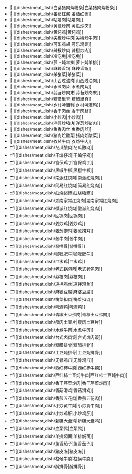 
- 📄 [[dishes/meat_dish/白菜猪肉炖粉条|白菜猪肉炖粉条]]
- 📄 [[dishes/meat_dish/番茄红酱|番茄红酱]]
- 📄 [[dishes/meat_dish/咕噜肉|咕噜肉]]
- 📄 [[dishes/meat_dish/黄瓜炒肉|黄瓜炒肉]]
- 📄 [[dishes/meat_dish/黄焖鸡|黄焖鸡]]
- 📄 [[dishes/meat_dish/尖椒炒牛肉|尖椒炒牛肉]]
- 📄 [[dishes/meat_dish/可乐鸡翅|可乐鸡翅]]
- 📄 [[dishes/meat_dish/辣椒炒肉|辣椒炒肉]]
- 📄 [[dishes/meat_dish/冷吃兔|冷吃兔]]
- 📄 [[dishes/meat_dish/萝卜炖羊排|萝卜炖羊排]]
- 📄 [[dishes/meat_dish/麻辣香锅|麻辣香锅]]
- 📄 [[dishes/meat_dish/杀猪菜|杀猪菜]]
- 📄 [[dishes/meat_dish/山西过油肉|山西过油肉]]
- 📄 [[dishes/meat_dish/水煮肉片|水煮肉片]]
- 📄 [[dishes/meat_dish/蒜苔炒肉末|蒜苔炒肉末]]
- 📄 [[dishes/meat_dish/糖醋里脊|糖醋里脊]]
- 📄 [[dishes/meat_dish/乡村啤酒鸭|乡村啤酒鸭]]
- 📄 [[dishes/meat_dish/香干肉丝|香干肉丝]]
- 📄 [[dishes/meat_dish/小炒肉|小炒肉]]
- 📄 [[dishes/meat_dish/洋葱炒猪肉|洋葱炒猪肉]]
- 📄 [[dishes/meat_dish/鱼香肉丝|鱼香肉丝]]
- 📄 [[dishes/meat_dish/猪肉烩酸菜|猪肉烩酸菜]]
- 📄 [[dishes/meat_dish/孜然牛肉|孜然牛肉]]
- 🗂️ [[dishes/meat_dish/冬瓜酿肉|冬瓜酿肉]]
- 🗂️ [[dishes/meat_dish/干煸仔鸡|干煸仔鸡]]
- 🗂️ [[dishes/meat_dish/宫保鸡丁|宫保鸡丁]]
- 🗂️ [[dishes/meat_dish/黑椒牛柳|黑椒牛柳]]
- 🗂️ [[dishes/meat_dish/南派红烧肉|南派红烧肉]]
- 🗂️ [[dishes/meat_dish/简易红烧肉|简易红烧肉]]
- 🗂️ [[dishes/meat_dish/红烧猪蹄|红烧猪蹄]]
- 🗂️ [[dishes/meat_dish/湖南家常红烧肉|湖南家常红烧肉]]
- 🗂️ [[dishes/meat_dish/徽派红烧肉|徽派红烧肉]]
- 🗂️ [[dishes/meat_dish/回锅肉|回锅肉]]
- 🗂️ [[dishes/meat_dish/姜炒鸡|姜炒鸡]]
- 🗂️ [[dishes/meat_dish/姜葱捞鸡|姜葱捞鸡]]
- 🗂️ [[dishes/meat_dish/酱牛肉|酱牛肉]]
- 🗂️ [[dishes/meat_dish/酱排骨|酱排骨]]
- 🗂️ [[dishes/meat_dish/咖喱肥牛|咖喱肥牛]]
- 🗂️ [[dishes/meat_dish/口水鸡|口水鸡]]
- 🗂️ [[dishes/meat_dish/老式锅包肉|老式锅包肉]]
- 🗂️ [[dishes/meat_dish/荔枝肉|荔枝肉]]
- 🗂️ [[dishes/meat_dish/凉拌鸡丝|凉拌鸡丝]]
- 🗂️ [[dishes/meat_dish/麻婆豆腐|麻婆豆腐]]
- 🗂️ [[dishes/meat_dish/梅菜扣肉|梅菜扣肉]]
- 🗂️ [[dishes/meat_dish/啤酒鸭|啤酒鸭]]
- 🗂️ [[dishes/meat_dish/青椒土豆炒肉|青椒土豆炒肉]]
- 🗂️ [[dishes/meat_dish/瘦肉土豆片|瘦肉土豆片]]
- 🗂️ [[dishes/meat_dish/水煮牛肉|水煮牛肉]]
- 🗂️ [[dishes/meat_dish/台式卤肉饭|台式卤肉饭]]
- 🗂️ [[dishes/meat_dish/糖醋排骨|糖醋排骨]]
- 🗂️ [[dishes/meat_dish/土豆炖排骨|土豆炖排骨]]
- 🗂️ [[dishes/meat_dish/无骨鸡爪|无骨鸡爪]]
- 🗂️ [[dishes/meat_dish/西红柿牛腩|西红柿牛腩]]
- 🗂️ [[dishes/meat_dish/西红柿土豆炖牛肉|西红柿土豆炖牛肉]]
- 🗂️ [[dishes/meat_dish/香干芹菜炒肉|香干芹菜炒肉]]
- 🗂️ [[dishes/meat_dish/香菇滑鸡|香菇滑鸡]]
- 🗂️ [[dishes/meat_dish/香煎五花肉|香煎五花肉]]
- 🗂️ [[dishes/meat_dish/小炒黄牛肉|小炒黄牛肉]]
- 🗂️ [[dishes/meat_dish/小炒鸡肝|小炒鸡肝]]
- 🗂️ [[dishes/meat_dish/新疆大盘鸡|新疆大盘鸡]]
- 🗂️ [[dishes/meat_dish/血浆鸭|血浆鸭]]
- 🗂️ [[dishes/meat_dish/羊排焖面|羊排焖面]]
- 🗂️ [[dishes/meat_dish/鱼香茄子|鱼香茄子]]
- 🗂️ [[dishes/meat_dish/猪皮冻|猪皮冻]]
- 🗂️ [[dishes/meat_dish/柱候牛腩|柱候牛腩]]
- 🗂️ [[dishes/meat_dish/醉排骨|醉排骨]]

